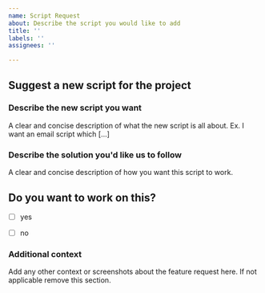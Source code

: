 ```yaml
---
name: Script Request
about: Describe the script you would like to add
title: ''
labels: ''
assignees: ''

---
```



## Suggest a new script for the project


### Describe the new script you want
A clear and concise description of what the new script is all about. Ex. I want an email script which [...]


### Describe the solution you'd like us to follow
A clear and concise description of how you want this script to work.


## Do you want to work on this?
- [ ] yes
- [ ] no


### Additional context
Add any other context or screenshots about the feature request here. If not applicable remove this section.
